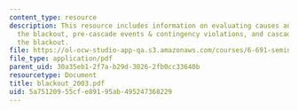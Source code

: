 ```yaml
---
content_type: resource
description: This resource includes information on evaluating causes and factors of
  the blackout, pre-cascade events & contingency violations, and cascade stage of
  the blackout.
file: https://ol-ocw-studio-app-qa.s3.amazonaws.com/courses/6-691-seminar-in-electric-power-systems-spring-2006/5a75120955cfe89195ab495247368229_blackout_2003.pdf
file_type: application/pdf
parent_uid: 30a35eb1-2f7a-b29d-3026-2fb0cc33640b
resourcetype: Document
title: blackout_2003.pdf
uid: 5a751209-55cf-e891-95ab-495247368229
---
```

